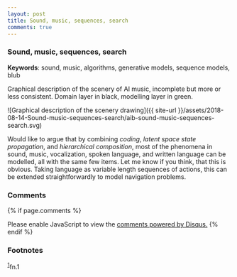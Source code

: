 ```yaml
---
layout: post
title: Sound, music, sequences, search
comments: true
---
```


### Sound, music, sequences, search

__Keywords__: sound, music, algorithms, generative models, sequence
models, blub

Graphical description of the scenery of AI music, incomplete but
more or less consistent. Domain layer in black, modelling layer in
green.

![Graphical description of the scenery drawing]({{ site-url }}/assets/2018-08-14-Sound-music-sequences-search/aib-sound-music-sequences-search.svg)

Would like to argue that by combining *coding*, *latent space state
propagation*, and *hierarchical composition*, most of the phenomena in
sound, music, vocalization, spoken language, and written language can
be modelled, all with the same few items. Let me know if you think,
that this is obvious. Taking language as variable length sequences of
actions, this can be extended straightforwardly to model navigation
problems.

<!--
References: autopop, augmented creativity, augmented editing,
teaching, game sounds, sonification, information sound scapes.
-->

### Comments

{% if page.comments %}
<div id="disqus_thread"></div>
<script>

/**
*  RECOMMENDED CONFIGURATION VARIABLES: EDIT AND UNCOMMENT THE SECTION BELOW TO INSERT DYNAMIC VALUES FROM YOUR PLATFORM OR CMS.
*  LEARN WHY DEFINING THESE VARIABLES IS IMPORTANT: https://disqus.com/admin/universalcode/#configuration-variables*/
/*
var disqus_config = function () {
this.page.url = PAGE_URL;  // Replace PAGE_URL with your page's canonical URL variable
this.page.identifier = PAGE_IDENTIFIER; // Replace PAGE_IDENTIFIER with your page's unique identifier variable
};
*/
(function() { // DON'T EDIT BELOW THIS LINE
var d = document, s = d.createElement('script');
s.src = '//x75.disqus.com/embed.js';
s.setAttribute('data-timestamp', +new Date());
(d.head || d.body).appendChild(s);
})();
</script>
<noscript>Please enable JavaScript to view the <a href="https://disqus.com/?ref_noscript">comments powered by Disqus.</a></noscript>
{% endif %}

### Footnotes

<sup><a id="fn.1" href="#fnr.1">1</a></sup>fn.1
